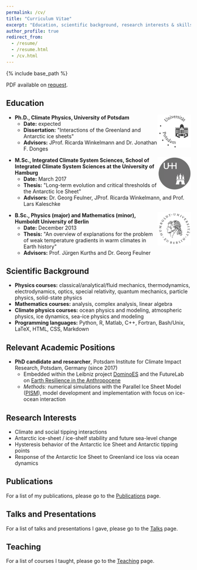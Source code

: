 ```yaml
---
permalink: /cv/
title: "Curriculum Vitae"
excerpt: "Education, scientific background, research interests & skills, and more"
author_profile: true
redirect_from:
  - /resume/
  - /resume.html
  - /cv.html
---
```


{% include base_path %}

PDF available on [request](mailto:julius.garbe@pik-potsdam.de "mailto:julius.garbe@pik-potsdam.de").

## Education
<a href="https://www.uni-potsdam.de/en/index.html"><img style="float: right;" src="/images/logo_uni-potsdam_gray.png" width="90"></a>

- **Ph.D., Climate Physics, University of Potsdam**
  - **Date:** expected
  - **Dissertation:** "Interactions of the Greenland and Antarctic ice sheets"
  - **Advisors:** JProf. Ricarda Winkelmann and Dr. Jonathan F. Donges

<a href="https://www.uni-hamburg.de/en/"><img style="float: right;" src="/images/logo_uni-hamburg_circle_gray.png" width="90"></a>

- **M.Sc., Integrated Climate System Sciences, School of Integrated Climate System Sciences at the University of Hamburg**
  - **Date:** March 2017
  - **Thesis:** "Long-term evolution and critical thresholds of the Antarctic Ice Sheet"
  - **Advisors:** Dr. Georg Feulner, JProf. Ricarda Winkelmann, and Prof. Lars Kaleschke

<a href="https://www.hu-berlin.de/en"><img style="float: right;" src="/images/logo_uni-huberlin_gray.png" width="90"></a>

- **B.Sc., Physics (major) and Mathematics (minor), Humboldt University of Berlin**
  - **Date:** December 2013
  - **Thesis:** "An overview of explanations for the problem of weak temperature gradients in warm climates in Earth history"
  - **Advisors:** Prof. Jürgen Kurths and Dr. Georg Feulner
  
## Scientific Background
- **Physics courses:** classical/analytical/fluid mechanics, thermodynamics, electrodynamics, optics, special relativity, quantum mechanics, particle physics, solid-state physics
- **Mathematics courses:** analysis, complex analysis, linear algebra
- **Climate physics courses:** ocean physics and modeling, atmospheric physics, ice dynamics, sea-ice physics and modeling
- **Programming languages:** Python, R, Matlab, C++, Fortran, Bash/Unix, LaTeX, HTML, CSS, Markdown

## Relevant Academic Positions
- **PhD candidate and researcher**, Potsdam Institute for Climate Impact Research, Potsdam, Germany (since 2017)
  - Embedded within the Leibniz project [DominoES](https://www.pik-potsdam.de/dominoes "https://www.pik-potsdam.de/dominoes") and the FutureLab on [Earth Resilience in the Anthropocene](https://www.pik-potsdam.de/earthresilience "https://www.pik-potsdam.de/earthresilience")
  - *Methods:* numerical simulations with the Parallel Ice Sheet Model ([PISM](http://pism-docs.org/ "http://pism-docs.org/")), model development and implementation with focus on ice-ocean interaction


## Research Interests
- Climate and social tipping interactions
- Antarctic ice-sheet / ice-shelf stability and future sea-level change
- Hysteresis behavior of the Antarctic Ice Sheet and Antarctic tipping points
- Response of the Antarctic Ice Sheet to Greenland ice loss via ocean dynamics

## Publications
For a list of my publications, please go to the [Publications](/publications/ "Publications") page.

## Talks and Presentations
For a list of talks and presentations I gave, please go to the [Talks](/talks/ "Talks") page.
  
## Teaching
For a list of courses I taught, please go to the [Teaching](/teaching/ "Teaching") page.


<!-- [JProf. Ricarda Winkelmann]: https://ricarda.science
[Dr. Georg Feulner]: https://www.pik-potsdam.de/members/feulner
[Prof. Lars Kaleschke]: https://www.clisap.de/clisap/people/lars_kaleschke-7/
[Prof. Jürgen Kurths]: https://www.pik-potsdam.de/members/kurths -->